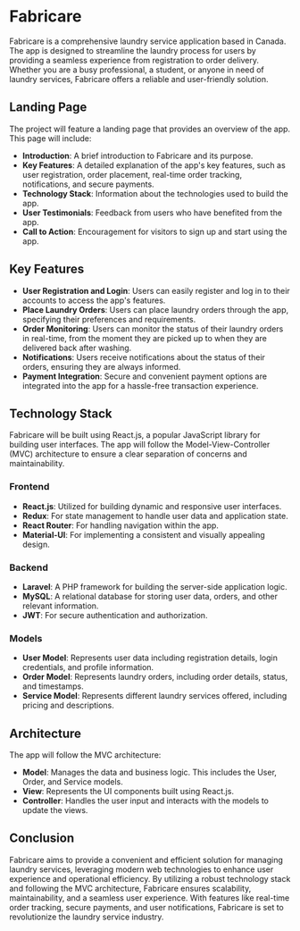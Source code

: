 # Fabricare

Fabricare is a comprehensive laundry service application based in Canada. The app is designed to streamline the laundry process for users by providing a seamless experience from registration to order delivery. Whether you are a busy professional, a student, or anyone in need of laundry services, Fabricare offers a reliable and user-friendly solution.

## Landing Page

The project will feature a landing page that provides an overview of the app. This page will include:

- **Introduction**: A brief introduction to Fabricare and its purpose.
- **Key Features**: A detailed explanation of the app's key features, such as user registration, order placement, real-time order tracking, notifications, and secure payments.
- **Technology Stack**: Information about the technologies used to build the app.
- **User Testimonials**: Feedback from users who have benefited from the app.
- **Call to Action**: Encouragement for visitors to sign up and start using the app.

## Key Features

- **User Registration and Login**: Users can easily register and log in to their accounts to access the app's features.
- **Place Laundry Orders**: Users can place laundry orders through the app, specifying their preferences and requirements.
- **Order Monitoring**: Users can monitor the status of their laundry orders in real-time, from the moment they are picked up to when they are delivered back after washing.
- **Notifications**: Users receive notifications about the status of their orders, ensuring they are always informed.
- **Payment Integration**: Secure and convenient payment options are integrated into the app for a hassle-free transaction experience.

## Technology Stack

Fabricare will be built using React.js, a popular JavaScript library for building user interfaces. The app will follow the Model-View-Controller (MVC) architecture to ensure a clear separation of concerns and maintainability.

### Frontend

- **React.js**: Utilized for building dynamic and responsive user interfaces.
- **Redux**: For state management to handle user data and application state.
- **React Router**: For handling navigation within the app.
- **Material-UI**: For implementing a consistent and visually appealing design.

### Backend

- **Laravel**: A PHP framework for building the server-side application logic.
- **MySQL**: A relational database for storing user data, orders, and other relevant information.
- **JWT**: For secure authentication and authorization.

### Models

- **User Model**: Represents user data including registration details, login credentials, and profile information.
- **Order Model**: Represents laundry orders, including order details, status, and timestamps.
- **Service Model**: Represents different laundry services offered, including pricing and descriptions.

## Architecture

The app will follow the MVC architecture:

- **Model**: Manages the data and business logic. This includes the User, Order, and Service models.
- **View**: Represents the UI components built using React.js.
- **Controller**: Handles the user input and interacts with the models to update the views.

## Conclusion

Fabricare aims to provide a convenient and efficient solution for managing laundry services, leveraging modern web technologies to enhance user experience and operational efficiency. By utilizing a robust technology stack and following the MVC architecture, Fabricare ensures scalability, maintainability, and a seamless user experience. With features like real-time order tracking, secure payments, and user notifications, Fabricare is set to revolutionize the laundry service industry.